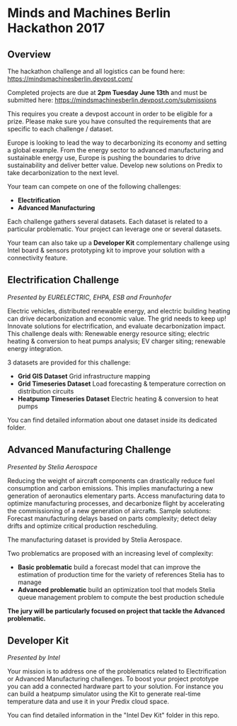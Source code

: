 # Minds and Machines Berlin Hackathon 2017

## Overview
The hackathon challenge and all logistics can be found here: https://mindsmachinesberlin.devpost.com/

Completed projects are due at **2pm Tuesday June 13th** and must be submitted here: https://mindsmachinesberlin.devpost.com/submissions

This requires you create a devpost account in order to be eligible for a prize. Please make sure you have consulted the requirements that are specific to each challenge / dataset.

Europe is looking to lead the way to decarbonizing its economy and setting a global example. From the energy sector to advanced manufacturing and sustainable energy use, Europe is pushing the boundaries to drive sustainability and deliver better value. Develop new solutions on Predix to take decarbonization to the next level.

Your team can compete on one of the following challenges:
- **Electrification**
- **Advanced Manufacturing**

Each challenge gathers several datasets. Each dataset is related to a particular problematic. Your project can leverage one or several datasets.

Your team can also take up a **Developer Kit** complementary challenge using Intel board & sensors prototyping kit to improve your solution with a connectivity feature.

## Electrification Challenge

*Presented by EURELECTRIC, EHPA, ESB and Fraunhofer*

Electric vehicles, distributed renewable energy, and electric building heating can drive decarbonization and economic value.  The grid needs to keep up!  Innovate solutions for electrification, and evaluate decarbonization impact. This challenge deals with: Renewable energy resource siting; electric heating & conversion to heat pumps analysis; EV charger siting; renewable energy integration.

3 datasets are provided for this challenge:

- **Grid GIS Dataset** Grid infrastructure mapping
- **Grid Timeseries Dataset** Load forecasting & temperature correction on distribution circuits
- **Heatpump Timeseries Dataset** Electric heating & conversion to heat pumps

You can find detailed information about one dataset inside its dedicated folder.

## Advanced Manufacturing Challenge

*Presented by Stelia Aerospace*

Reducing the weight of aircraft components can drastically reduce fuel consumption and carbon emissions. This implies manufacturing a new generation of aeronautics elementary parts. Access manufacturing data to optimize manufacturing processes, and decarbonize flight by accelerating the commissioning of a new generation of aircrafts. Sample solutions: Forecast manufacturing delays based on parts complexity; detect delay drifts and optimize critical production rescheduling.

The manufacturing dataset is provided by Stelia Aerospace.

Two problematics are proposed with an increasing level of complexity:
- **Basic problematic** build a forecast model that can improve the estimation of production time for the variety of references Stelia has to manage
- **Advanced problematic** build an optimization tool that models Stelia queue management problem to compute the best production schedule

**The jury will be particularly focused on project that tackle the Advanced problematic.**

## Developer Kit

*Presented by Intel*

Your mission is to address one of the problematics related to Electrification or Advanced Manufacturing challenges. To boost your project prototype you can add a connected hardware part to your solution. For instance you can build a heatpump simulator using the Kit to generate real-time temperature data and use it in your Predix cloud space.

You can find detailed information in the "Intel Dev Kit" folder in this repo.

